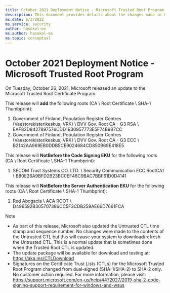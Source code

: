```yaml
---
title: October 2021 Deployment Notice - Microsoft Trusted Root Program 
description: This document provides details about the changes made in October 2021 to the root store.
ms.date: 6/3/2022
ms.service: security
author: hasokol-ms
ms.author: hasokol-ms
ms.topic: conceptual
---
```


# October 2021 Deployment Notice - Microsoft Trusted Root Program 

On Tuesday, October 26, 2021, Microsoft released an update to the Microsoft Trusted Root Certificate Program.


This release will **add** the following roots (CA \ Root Certificate \ SHA-1 Thumbprint):
1. Government of Finland, Population Register Centres (Vaestorekisterikeskus, VRK)	\\ DVV Gov. Root CA - G3 RSA	\\ EAF83D8427897576CDD1B30957773E5F74B9B7CC
2. Government of Finland, Population Register Centres (Vaestorekisterikeskus, VRK)	\\ DVV Gov. Root CA - G3 ECC	\\ B2142AA969EB0DDB5CE9024684CD850B69E418E5

This release will **NotBefore the Code Signing EKU** for the following roots (CA \ Root Certificate \ SHA-1 Thumbprint):
1. SECOM Trust Systems CO. LTD.	\\ Security Communication ECC RootCA1	\\ B80E26A9BFD2B23BC0EF46C9BAC7BBF61D0D4141

This release will **NotBefore the Server Authentication EKU** for the following roots (CA \ Root Certificate \ SHA-1 Thumbprint):
1. Red Abogacia	\\ ACA ROOT	\\ D496592B305707386CC5F3CDB259AE66D7661FCA


>[!NOTE]
> * As part of this release, Microsoft also updated the Untrusted CTL time stamp and sequence number. No changes were made to the contents of the Untrusted CTL but this will cause your system to download/refresh the Untrusted CTL. This is a normal update that is sometimes done when the Trusted Root CTL is updated.
> * The update package will be available for download and testing at: <https://aka.ms/CTLDownload>
> * Signatures on the Certificate Trust Lists (CTLs) for the Microsoft Trusted Root Program changed from dual-signed (SHA-1/SHA-2) to SHA-2 only. No customer action required. For more information, please visit: <https://support.microsoft.com/en-us/help/4472027/2019-sha-2-code-signing-support-requirement-for-windows-and-wsus>
